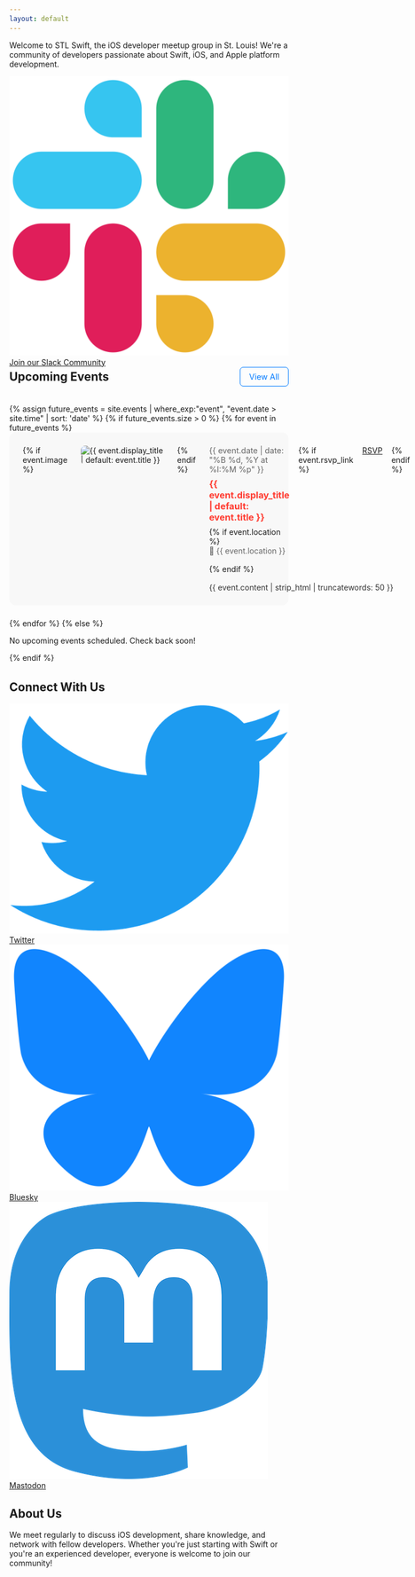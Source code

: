 ```yaml
---
layout: default
---
```


Welcome to STL Swift, the iOS developer meetup group in St. Louis! We're a community of developers passionate about Swift, iOS, and Apple platform development.

<a href="https://join.slack.com/t/stlswift/shared_invite/zt-2yna9lcmr-hLc6t5UT9fHEvxSGoiMrwA" class="main-link">
    <img src="/assets/images/slack-logo.png" alt="Slack" class="social-icon">
    Join our Slack Community
</a>

<div class="section-header">
    <h2>Upcoming Events</h2>
    <a href="/events" class="view-all-link">View All</a>
</div>

<div class="events-list">
{% assign future_events = site.events | where_exp:"event", "event.date > site.time" | sort: 'date' %}
{% if future_events.size > 0 %}
  {% for event in future_events %}
    <div class="event-card">
        {% if event.image %}
        <div class="event-image">
            <img src="{{ event.image }}" alt="{{ event.display_title | default: event.title }}">
        </div>
        {% endif %}
        <div class="event-content">
            <div class="event-header">
                <div class="event-main">
                    <div class="event-date">
                        {{ event.date | date: "%B %d, %Y at %I:%M %p" }}
                    </div>
                    <h3 class="event-title">
                        <a href="{{ site.baseurl }}{{ event.url }}">{{ event.display_title | default: event.title }}</a>
                    </h3>
                    {% if event.location %}
                    <div class="event-location">
                        📍 {{ event.location }}
                    </div>
                    {% endif %}
                </div>
                {% if event.rsvp_link %}
                <div class="event-rsvp">
                    <a href="{{ event.rsvp_link }}" class="main-link" target="_blank" rel="noopener">RSVP</a>
                </div>
                {% endif %}
            </div>
            <div class="event-excerpt">
                {{ event.content | strip_html | truncatewords: 50 }}
            </div>
        </div>
    </div>
  {% endfor %}
{% else %}
  <p>No upcoming events scheduled. Check back soon!</p>
{% endif %}
</div>

## Connect With Us

<div class="social-links">
<a href="https://twitter.com/stlswift">
    <img src="/assets/images/twitter-logo.png" alt="Twitter" class="social-icon">
    Twitter
</a>
<a href="https://bsky.app/profile/stlswift.bsky.social">
    <img src="/assets/images/bluesky-icon.svg" alt="Bluesky" class="social-icon">
    Bluesky
</a>
<a href="https://mastodon.social/@stlswift">
    <img src="/assets/images/mastodon-icon.png" alt="Mastodon" class="social-icon">
    Mastodon
</a>
</div>

## About Us

We meet regularly to discuss iOS development, share knowledge, and network with fellow developers. Whether you're just starting with Swift or you're an experienced developer, everyone is welcome to join our community!

<style>
.events-list {
    margin: 2rem 0;
}
.event-card {
    background: #f8f8f8;
    border-radius: 12px;
    padding: 1.5rem;
    margin-bottom: 1.5rem;
    display: flex;
    gap: 1.5rem;
    align-items: flex-start;
}
.event-content {
    flex: 1;
}
.event-image {
    width:150px;
    flex-shrink: 0;
}
.event-image img {
    height: 150px;
    object-fit: cover;
    border-radius: 8px;
}
.event-header {
    display: flex;
    justify-content: space-between;
    align-items: flex-start;
    gap: 1rem;
    margin-bottom: 1rem;
}
.event-main {
    flex: 1;
}
.event-rsvp {
    flex-shrink: 0;
}
.event-rsvp .main-link {
    margin: 0;
    white-space: nowrap;
}
.event-date {
    color: #666;
    font-size: 0.9rem;
    margin-bottom: 0.5rem;
}
.event-title {
    margin: 0 0 0.5rem 0;
}
.event-title a {
    color: #FF3B30;
    text-decoration: none;
}
.event-title a:hover {
    text-decoration: underline;
}
.event-location {
    margin-bottom: 1rem;
    color: #666;
}
.event-excerpt {
    color: #333;
}
.event-links {
    display: flex;
    gap: 1rem;
    align-items: center;
}
.event-details-link {
    color: #007AFF;
    text-decoration: none;
}
.event-details-link:hover {
    text-decoration: underline;
}
.section-header {
    display: flex;
    justify-content: space-between;
    align-items: center;
    margin-bottom: 1rem;
}
.section-header h2 {
    margin: 0;
}
.view-all-link {
    color: #007AFF;
    text-decoration: none;
    font-size: 0.9rem;
    padding: 0.5rem 1rem;
    border: 1px solid #007AFF;
    border-radius: 6px;
    transition: all 0.2s ease;
}
.view-all-link:hover {
    background-color: #007AFF;
    color: white;
}
@media (max-width: 600px) {
    .event-card {
        flex-direction: column;
    }
    .event-image {
    }
    .event-image img {
        height: 150px;
    }
    .event-header {
        flex-direction: column;
    }
    .event-rsvp {
        align-self: flex-start;
    }
}
</style>